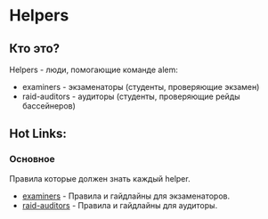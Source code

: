 # Helpers

## Кто это?

Helpers - люди, помогающие команде alem:

- examiners - экзаменаторы (студенты, проверяющие экзамен)
- raid-auditors - аудиторы (студенты, проверяющие рейды бассейнеров)

## Hot Links:

### Основное

Правила которые должен знать каждый helper.

- [examiners](examiners.md) - Правила и гайдлайны для экзаменаторов.
- [raid-auditors](raid-auditors.md) - Правила и гайдлайны для аудиторы.
